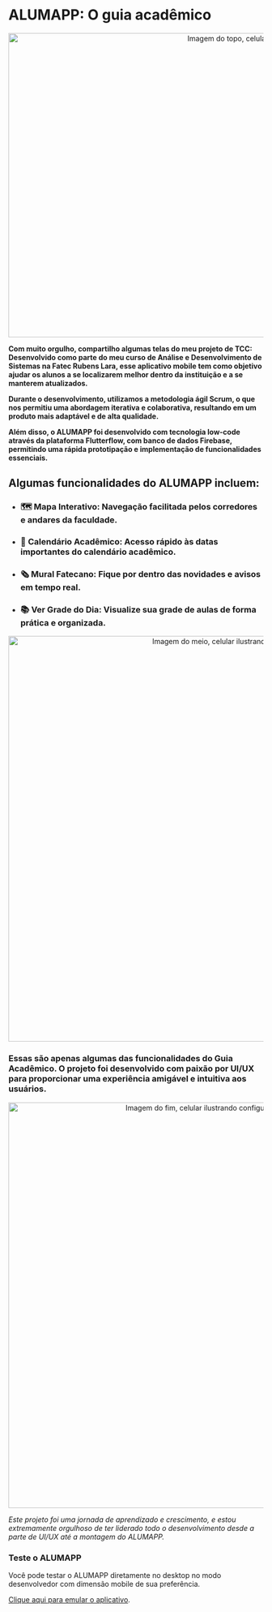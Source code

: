 # ALUMAPP: O guia acadêmico

<p align="center">
  <img src="https://github.com/gustavocampelo/TCC-ALUMAPP/assets/83740600/64cfb710-2d93-4c82-968c-ea54050965a6" alt="Imagem do topo, celular ilustrando o aplicativo" width="1000" height="600">
</p>

**Com muito orgulho, compartilho algumas telas do meu projeto de TCC: Desenvolvido como parte do meu curso de Análise e Desenvolvimento de Sistemas na Fatec Rubens Lara, esse aplicativo mobile tem como objetivo ajudar os alunos a se localizarem melhor dentro da instituição e a se manterem atualizados.**

**Durante o desenvolvimento, utilizamos a metodologia ágil Scrum, o que nos permitiu uma abordagem iterativa e colaborativa, resultando em um produto mais adaptável e de alta qualidade.**

**Além disso, o ALUMAPP foi desenvolvido com tecnologia low-code através da plataforma Flutterflow, com banco de dados Firebase, permitindo uma rápida prototipação e implementação de funcionalidades essenciais.**

## Algumas funcionalidades do ALUMAPP incluem:

- ### 🗺️ **Mapa Interativo:** Navegação facilitada pelos corredores e andares da faculdade.
- ### 📅 **Calendário Acadêmico:** Acesso rápido às datas importantes do calendário acadêmico.
- ### 🗞️ **Mural Fatecano:** Fique por dentro das novidades e avisos em tempo real.
- ### 📚 **Ver Grade do Dia:** Visualize sua grade de aulas de forma prática e organizada.

<p align="center">
  <img src="https://github.com/gustavocampelo/TCC-ALUMAPP/assets/83740600/dec2000a-157b-449d-9247-4c77767debd1" alt="Imagem do meio, celular ilustrando as funcionalidades do aplicativo" width="1000" height="800">
</p>

### Essas são apenas algumas das funcionalidades do Guia Acadêmico. O projeto foi desenvolvido com paixão por UI/UX para proporcionar uma experiência amigável e intuitiva aos usuários.

<p align="center">
  <img src="https://github.com/gustavocampelo/TCC-ALUMAPP/assets/83740600/23e39de6-9107-4422-a84d-b3bb0bdc858c" alt="Imagem do fim, celular ilustrando configurações do aplicativo e sua paleta de cores" width="1000" height="800">
</p>


*Este projeto foi uma jornada de aprendizado e crescimento, e estou extremamente orgulhoso de ter liderado todo o desenvolvimento desde a parte de UI/UX até a montagem do ALUMAPP.*

### Teste o ALUMAPP

Você pode testar o ALUMAPP diretamente no desktop no modo desenvolvedor com dimensão mobile de sua preferência.

[Clique aqui para emular o aplicativo](https://preview.flutterflow.app/alumapp-o4b3gz/MoRX0YntuaYwubYREQwR#/loginPage).
